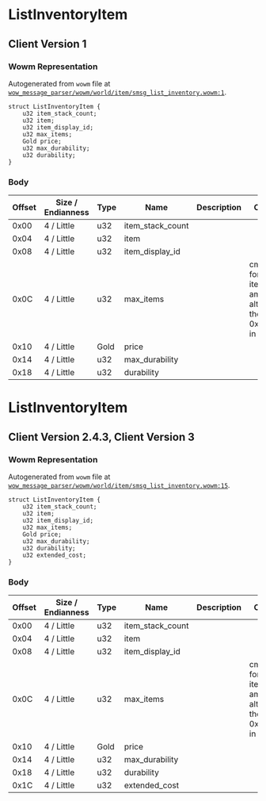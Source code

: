 # ListInventoryItem

## Client Version 1

### Wowm Representation

Autogenerated from `wowm` file at [`wow_message_parser/wowm/world/item/smsg_list_inventory.wowm:1`](https://github.com/gtker/wow_messages/tree/main/wow_message_parser/wowm/world/item/smsg_list_inventory.wowm#L1).
```rust,ignore
struct ListInventoryItem {
    u32 item_stack_count;
    u32 item;
    u32 item_display_id;
    u32 max_items;
    Gold price;
    u32 max_durability;
    u32 durability;
}
```
### Body

| Offset | Size / Endianness | Type | Name | Description | Comment |
| ------ | ----------------- | ---- | ---- | ----------- | ------- |
| 0x00 | 4 / Little | u32 | item_stack_count |  |  |
| 0x04 | 4 / Little | u32 | item |  |  |
| 0x08 | 4 / Little | u32 | item_display_id |  |  |
| 0x0C | 4 / Little | u32 | max_items |  | cmangos: 0 for infinity item amount, although they send 0xFFFFFFFF in that case |
| 0x10 | 4 / Little | Gold | price |  |  |
| 0x14 | 4 / Little | u32 | max_durability |  |  |
| 0x18 | 4 / Little | u32 | durability |  |  |

# ListInventoryItem

## Client Version 2.4.3, Client Version 3

### Wowm Representation

Autogenerated from `wowm` file at [`wow_message_parser/wowm/world/item/smsg_list_inventory.wowm:15`](https://github.com/gtker/wow_messages/tree/main/wow_message_parser/wowm/world/item/smsg_list_inventory.wowm#L15).
```rust,ignore
struct ListInventoryItem {
    u32 item_stack_count;
    u32 item;
    u32 item_display_id;
    u32 max_items;
    Gold price;
    u32 max_durability;
    u32 durability;
    u32 extended_cost;
}
```
### Body

| Offset | Size / Endianness | Type | Name | Description | Comment |
| ------ | ----------------- | ---- | ---- | ----------- | ------- |
| 0x00 | 4 / Little | u32 | item_stack_count |  |  |
| 0x04 | 4 / Little | u32 | item |  |  |
| 0x08 | 4 / Little | u32 | item_display_id |  |  |
| 0x0C | 4 / Little | u32 | max_items |  | cmangos: 0 for infinity item amount, although they send 0xFFFFFFFF in that case |
| 0x10 | 4 / Little | Gold | price |  |  |
| 0x14 | 4 / Little | u32 | max_durability |  |  |
| 0x18 | 4 / Little | u32 | durability |  |  |
| 0x1C | 4 / Little | u32 | extended_cost |  |  |

